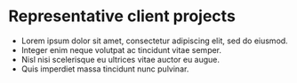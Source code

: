 # Representative client projects

+ Lorem ipsum dolor sit amet, consectetur adipiscing elit, sed do eiusmod.
+ Integer enim neque volutpat ac tincidunt vitae semper.
+ Nisl nisi scelerisque eu ultrices vitae auctor eu augue.
+ Quis imperdiet massa tincidunt nunc pulvinar.